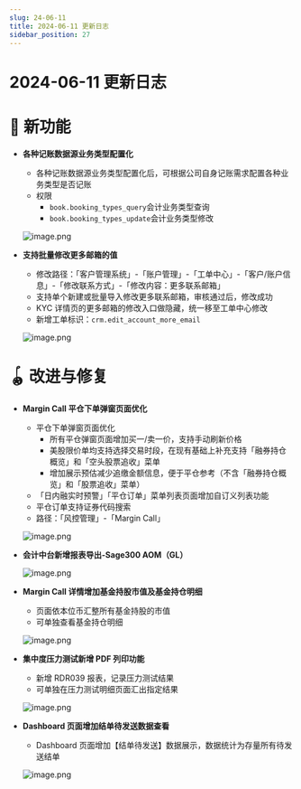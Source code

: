```yaml
---
slug: 24-06-11
title: 2024-06-11 更新日志
sidebar_position: 27
---
```



# 2024-06-11 更新日志


# 🎉 新功能

- **各种记账数据源业务类型配置化**
    - 各种记账数据源业务类型配置化后，可根据公司自身记账需求配置各种业务类型是否记账
    - 权限
        - `book.booking_types_query`会计业务类型查询
        - `book.booking_types_update`会计业务类型修改

    ![image.png](/assets/64b9ca5bd8954a6e00df0d36f82c2f67.png)

- **支持批量修改更多邮箱的值**
    - 修改路径：「客户管理系统」-「账户管理」-「工单中心」-「客户/账户信息」-「修改联系方式」-「修改内容：更多联系邮箱」
    - 支持单个新建或批量导入修改更多联系邮箱，审核通过后，修改成功
    - KYC 详情页的更多邮箱的修改入口做隐藏，统一移至工单中心修改
    - 新增工单标识：`crm.edit_account_more_email`

    ![image.png](/assets/955afadfb4aa9a69c69904ac2fc05d0f.png)


# 🪀 改进与修复

- **Margin Call 平仓下单弹窗页面优化**
    - 平仓下单弹窗页面优化
        - 所有平仓弹窗页面增加买一/卖一价，支持手动刷新价格
        - 美股限价单均支持选择交易时段，在现有基础上补充支持「融券持仓概览」和「空头股票追收」菜单
        - 增加展示预估减少追缴金额信息，便于平仓参考（不含「融券持仓概览」和「股票追收」菜单）
    - 「日内融实时预警」「平仓订单」菜单列表页面增加自订义列表功能
    - 平仓订单支持证券代码搜索
    - 路径：「风控管理」-「Margin Call」

    ![image.png](/assets/efb9e902e0a6c2f0840e05ff12077a90.png)

- **会计中台新增报表导出-Sage300 AOM（GL）**

    ![image.png](/assets/4fcbf0c57eb13bb34cdd03d64ca544b8.png)

- **Margin Call 详情增加基金持股市值及基金持仓明细**
    - 页面依本位币汇整所有基金持股的市值
    - 可单独查看基金持仓明细

    ![image.png](/assets/64630e190e1ca97da70542874c8a6d6a.png)

- **集中度压力测试新增 PDF 列印功能**
    - 新增 RDR039 报表，记录压力测试结果
    - 可单独在压力测试明细页面汇出指定结果

    ![image.png](/assets/9c334407fb2ac82a83cf76fe71ba0d0f.png)

- **Dashboard 页面增加结单待发送数据查看**
    - Dashboard 页面增加【结单待发送】数据展示，数据统计为存量所有待发送结单

    ![image.png](/assets/1afd4711a479ade6bc4302b492c502ec.png)


